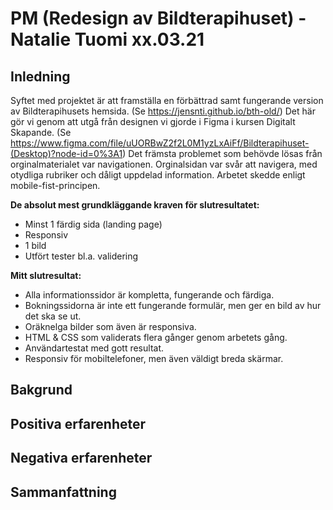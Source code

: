 # PM (Redesign av Bildterapihuset) - Natalie Tuomi xx.03.21

## Inledning

Syftet med projektet är att framställa en förbättrad samt fungerande version av Bildterapihusets hemsida. (Se https://jensnti.github.io/bth-old/) Det här gör vi genom att utgå från designen vi gjorde i Figma i kursen Digitalt Skapande. (Se https://www.figma.com/file/uUORBwZ2f2L0M1yzLxAiFf/Bildterapihuset-(Desktop)?node-id=0%3A1) Det främsta problemet som behövde lösas från orginalmaterialet var navigationen. Orginalsidan var svår att navigera, med otydliga rubriker och dåligt uppdelad information. Arbetet skedde enligt mobile-fist-principen. 

**De absolut mest grundkläggande kraven för slutresultatet:**
* Minst 1 färdig sida (landing page)
* Responsiv
* 1 bild
* Utfört tester bl.a. validering

**Mitt slutresultat:**
* Alla informationssidor är kompletta, fungerande och färdiga.
* Bokningssidorna är inte ett fungerande formulär, men ger en bild av hur det ska se ut.
* Oräknelga bilder som även är responsiva.
* HTML & CSS som validerats flera gånger genom arbetets gång.
* Användartestat med gott resultat.
* Responsiv för mobiltelefoner, men även väldigt breda skärmar.

## Bakgrund

## Positiva erfarenheter

## Negativa erfarenheter

## Sammanfattning